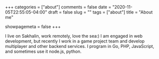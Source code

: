 +++
categories = ["about"]
comments = false
date = "2020-11-05T22:55:05-04:00"
draft = false
slug = ""
tags = ["about"]
title = "About me"

showpagemeta = false
+++

I live on Sakhalin, work remotely, love the sea:) I am engaged in web development, but recently I work in a game project team and develop multiplayer and other backend services. I program in Go, PHP, JavaScript, and sometimes use it node.js, python.